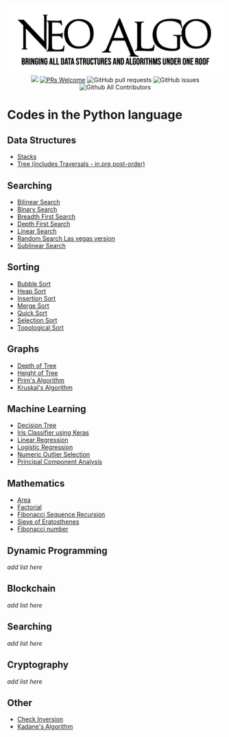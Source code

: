 <p align="center">
    <img src="../img/neo_algo.png"><br>
    <img src="https://img.shields.io/github/license/tesseractcoding/neoalgo?style=flat">
    <a href="http://makeapullrequest.com" target="_blank"><img src="https://img.shields.io/badge/PRs-welcome-brightgreen.svg?style=flat" alt="PRs Welcome"></a>
    <img alt="GitHub pull requests" src="https://img.shields.io/github/issues-pr/tesseractcoding/neoalgo">
    <img alt="GitHub issues" src="https://img.shields.io/github/issues/tesseractcoding/neoalgo">
    <img alt="Github All Contributors" src="https://img.shields.io/github/all-contributors/tesseractcoding/neoalgo">
</p>

# Codes in the Python language

## Data Structures
* [Stacks](ds/Stacks.py)
* [Tree (includes Traversals - in,pre,post-order)](ds/Tree_Traversals_In_Pre_Post_Order.py)

## Searching
* [Bilinear Search](search/bilinear.py)
* [Binary Search](search/binarysearch.py)
* [Breadth First Search](search/bfs.py)
* [Depth First Search](search/dfs.py)
* [Linear Search](search/Linear_Search.py)
* [Random Search Las vegas version](search/random_search_las_vegas.py)
* [Sublinear Search](search/Sublinear_search.ipynb)

## Sorting
* [Bubble Sort](sort/Bubble_Sort.py)
* [Heap Sort](sort/Heap_sort.py)
* [Insertion Sort](sort/insertion.py)
* [Merge Sort](sort/Merge_Sort.py)
* [Quick Sort](sort/QuickSort.py)
* [Selection Sort](sort/Selection_Sort.py)
* [Topological Sort](sort/topological_sort.py)

## Graphs
* [Depth of Tree](graphs/Depth_Of_Tree.py)
* [Height of Tree](graphs/height_of_given_tree.py)
* [Prim's Algorithm](graphs/Prim_Algorithm.py)
* [Kruskal's Algorithm](graphs/Kruskal_Algorithm.py) 

## Machine Learning
* [Decision Tree](ml/DecisionTree_From_Scratch.ipynb)
* [Iris Classifier using Keras](ml/Iris_Classifier_using_Keras.ipynb)
* [Linear Regression](ml/Linear_Regression.ipynb)
* [Logistic Regression](ml/Logistic_Regression.ipynb)
* [Numeric Outlier Selection](ml/Numerical_outlier_method.ipynb)
* [Principal Component Analysis](ml/principal_component_analysis.ipynb)

## Mathematics
* [Area](math/Area.py)
* [Factorial](math/factorial.py)
* [Fibonacci Sequence Recursion](math/fibonacci_recursion.py)
* [Sieve of Eratosthenes](math/prime_number_using_sieve_of_Eratosthenes.py)
* [Fibonacci number](math/Fibonacci.py)

## Dynamic Programming
_add list here_

## Blockchain
_add list here_

## Searching
_add list here_

## Cryptography
_add list here_

## Other
* [Check Inversion](other/Check_Inversion.py)
* [Kadane's Algorithm](other/Kadanes_Algorithm.py)
